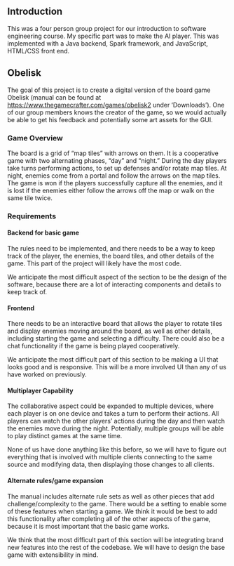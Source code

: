 ## Introduction

This was a four person group project for our introduction to software engineering
course. My specific part was to make the AI player. This was implemented
with a Java backend, Spark framework, and JavaScript, HTML/CSS front end.

## Obelisk

The goal of this project is to create a digital version of
the board game Obelisk (manual can be found at
https://www.thegamecrafter.com/games/obelisk2
under ‘Downloads’). One of our group members knows the creator of the game,
so we would actually be able to get his feedback and potentially some art
assets for the GUI.

### Game Overview
The board is a grid of “map tiles” with arrows on them.
It is a cooperative game with two alternating phases, “day” and “night.”
During the day players take turns performing actions, to set up defenses
and/or rotate map tiles. At night, enemies come from a portal and follow
the arrows on the map tiles. The game is won if the players successfully
capture all the enemies, and it is lost if the enemies either follow the
arrows off the map or walk on the same tile twice.

### Requirements
#### Backend for basic game
The rules need to be implemented, and there needs to be a way to keep track
of the player, the enemies, the board tiles, and other details of the game.
This part of the project will likely have the most code.

We anticipate the most difficult aspect of the section to be the design of the
software, because there are a lot of interacting components and details to keep
track of.
#### Frontend
There needs to be an interactive board that allows the player to rotate
tiles and display enemies moving around the board, as well as other details,
including starting the game and selecting a difficulty. There could also be
a chat functionality if the game is being played cooperatively.

We anticipate the most difficult part of this section to be making a UI that
looks good and is responsive. This will be a more involved UI than any of us
have worked on previously.
#### Multiplayer Capability
The collaborative aspect could be expanded to multiple devices, where each
player is on one device and takes a turn to perform their actions.
All players can watch the other players’ actions during the day and then
watch the enemies move during the night. Potentially, multiple groups will
be able to play distinct games at the same time.

None of us have done anything like this before, so we will have to figure out
everything that is involved with multiple clients connecting to the same source
and modifying data, then displaying those changes to all clients.
#### Alternate rules/game expansion
The manual includes alternate rule sets as well as other pieces that add
challenge/complexity to the game. There would be a setting to enable some
of these features when starting a game. We think it would be best to add
this functionality after completing all of the other aspects of the game,
because it is most important that the basic game works.

We think that the most difficult part of this section will be integrating
brand new features into the rest of the codebase. We will have to design
the base game with extensibility in mind.
